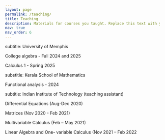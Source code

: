 ```yaml
---
layout: page
permalink: /teaching/
title: Teaching
description: Materials for courses you taught. Replace this text with your description.
nav: true
nav_order: 6
---
```


subtitle: University of Memphis

  College algebra - Fall 2024 and 2025 

  Calculus 1 - Spring 2025 

substitle: Kerala School of Mathematics

  Functional analysis - 2024

subtitle: Indian Institute of Technology (teaching assistant)

 Differential Equations (Aug-Dec 2020)
 
 Matrices (Nov 2020 - Feb 2021)
 
 Multivariable Calculus (Feb – May 2021)
 
 Linear Algebra and One- variable Calculus (Nov 2021 – Feb 2022

  
